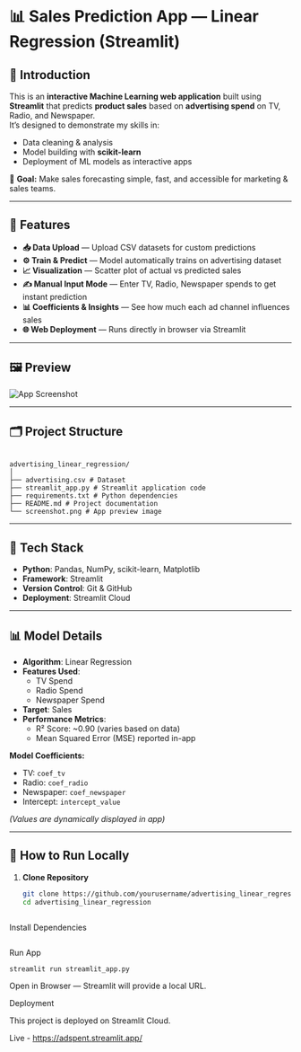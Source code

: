 # 📊 Sales Prediction App — Linear Regression (Streamlit)

## 📝 Introduction
This is an **interactive Machine Learning web application** built using **Streamlit** that predicts **product sales** based on **advertising spend** on TV, Radio, and Newspaper.  
It’s designed to demonstrate my skills in:
- Data cleaning & analysis
- Model building with **scikit-learn**
- Deployment of ML models as interactive apps

📌 **Goal:** Make sales forecasting simple, fast, and accessible for marketing & sales teams.

---

## 🚀 Features
- **📥 Data Upload** — Upload CSV datasets for custom predictions
- **⚙️ Train & Predict** — Model automatically trains on advertising dataset
- **📈 Visualization** — Scatter plot of actual vs predicted sales
- **✍️ Manual Input Mode** — Enter TV, Radio, Newspaper spends to get instant prediction
- **📊 Coefficients & Insights** — See how much each ad channel influences sales
- **🌐 Web Deployment** — Runs directly in browser via Streamlit

---

## 🖼 Preview
![App Screenshot](screenshot.png)

---

## 🗂 Project Structure

```text

advertising_linear_regression/
│
├── advertising.csv # Dataset
├── streamlit_app.py # Streamlit application code
├── requirements.txt # Python dependencies
├── README.md # Project documentation
└── screenshot.png # App preview image

```


---

## 🔧 Tech Stack
- **Python**: Pandas, NumPy, scikit-learn, Matplotlib
- **Framework**: Streamlit
- **Version Control**: Git & GitHub
- **Deployment**: Streamlit Cloud

---

## 📊 Model Details
- **Algorithm**: Linear Regression
- **Features Used**:
  - TV Spend
  - Radio Spend
  - Newspaper Spend
- **Target**: Sales
- **Performance Metrics**:
  - R² Score: ~0.90 (varies based on data)
  - Mean Squared Error (MSE) reported in-app

**Model Coefficients:**
- TV: `coef_tv`
- Radio: `coef_radio`
- Newspaper: `coef_newspaper`
- Intercept: `intercept_value`

*(Values are dynamically displayed in app)*

---

## 📌 How to Run Locally
1. **Clone Repository**
   ```bash
   git clone https://github.com/yourusername/advertising_linear_regression.git
   cd advertising_linear_regression



Install Dependencies

```pip install -r requirements.txt
```

Run App

```streamlit run streamlit_app.py```

Open in Browser — Streamlit will provide a local URL.


Deployment

This project is deployed on Streamlit Cloud.

Live - https://adspent.streamlit.app/

